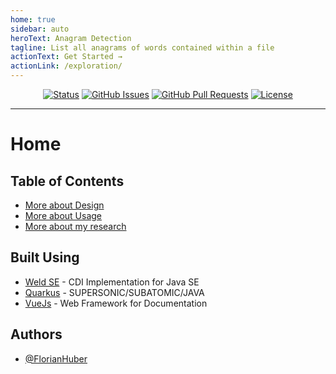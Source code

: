 ```yaml
---
home: true
sidebar: auto
heroText: Anagram Detection
tagline: List all anagrams of words contained within a file
actionText: Get Started →
actionLink: /exploration/
---
```

<div align="center">

[![Status](https://img.shields.io/badge/status-active-success.svg)]()
[![GitHub Issues](https://img.shields.io/github/issues/dragondiver/anagram.svg)](https://github.com/dragondiver/anagram/issues)
[![GitHub Pull Requests](https://img.shields.io/github/issues-pr/dragondiver/anagram.svg)](https://github.com/dragondiver/anagram/pulls)
[![License](https://img.shields.io/badge/license-Apache%202-blue.svg)]()

</div>

---
# Home

## Table of Contents

- [More about Design](/design/)
- [More about Usage](/usage/)
- [More about my research](/exploration/)

## Built Using <a name = "built_using"></a>

- [Weld SE](https://docs.jboss.org/weld/reference/latest/en-US/html/environments.html#weld-se) - CDI Implementation for Java SE
- [Quarkus](https://quarkus.io) - SUPERSONIC/SUBATOMIC/JAVA
- [VueJs](https://vuejs.org/) - Web Framework for Documentation

## Authors <a name = "authors"></a>

- [@FlorianHuber](https://github.com/dragondiver) 

